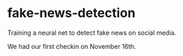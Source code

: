 # fake-news-detection
Training a neural net to detect fake news on social media.

We had our first checkin on November 16th.
